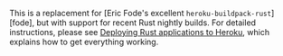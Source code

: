 This is a replacement for
[Eric Fode's excellent `heroku-buildpack-rust`][fode], but with support for
recent Rust nightly builds.  For detailed instructions, please see
[Deploying Rust applications to Heroku][instructions], which explains how
to get everything working.

[instructions]: http://www.randomhacks.net/2014/05/30/rust-heroku-rustful/
